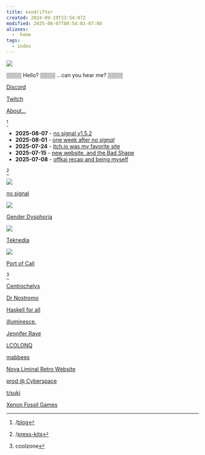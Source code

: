 ```yaml
---
title: exodrifter
created: 2024-09-19T23:54:07Z
modified: 2025-08-07T00:54:01-07:00
aliases:
  -  home
tags:
  - index
---
```


<div class="home-banner">

![](blog/avatar.png)

<div>

▒▒▒▒ Hello? ▒▒▒▒ ...can you hear me? ▒▒▒▒

<div class="flex">

<i class="ri-discord-fill"></i> [Discord](https://discord.gg/arqFQVt)

<i class="ri-twitch-fill"></i> [Twitch](https://www.twitch.tv/exodrifter_)

<i class="ri-user-fill"></i> [About...](about.md)

</div>

</div>
</div>

[^blog]

[^blog]: /[blog](blog/index.md)

- **<time>2025-08-07</time>** - [no signal v1.5.2](entries/20250807074855.md)
- **<time>2025-08-01</time>** - [one week after *no signal*](blog/20250731075133.md)
- **<time>2025-07-24</time>** - [itch.io was my favorite site](blog/20250724073550.md)
- **<time>2025-07-15</time>** - [new website, and the Bad Shape](blog/20250715200219.md)
- **<time>2025-07-08</time>** - [offkai recap and being myself](blog/20250707063429.md)

[^press-kits]

[^press-kits]: /[press-kits](press-kits/index.md)

<div class="project-banner">
<a href="press-kits/no-signal/index.html">

![](press-kits/no-signal/hero.png)

no signal

</a>
</div>

<div class="project-banner">
<a href="press-kits/gender-dysphoria/index.html">

![](press-kits/gender-dysphoria/screen-6.png)

Gender Dysphoria

</a>
</div>

<div class="project-banner">
<a href="press-kits/teknedia/index.html">

![](press-kits/teknedia/screen-3.jpg)

Teknedia

</a>
</div>

<div class="project-banner">
<a href="press-kits/port-of-call/index.html">

![](press-kits/port-of-call/screen-5.jpg)

Port of Call

</a>
</div>

[^coolzone]

[^coolzone]: coolzone

<div class="flex">

[Centrochelys](http://www.brendanmcleod.dev/)

[Dr Nostromo](http://www.drnostromo.com/)

[Haskell for all](https://www.haskellforall.com/)

[illuminesce.](https://illuminesce.net/)

[Jennifer Raye](https://jennraye.moe)

[LCOLONQ](https://pub.colonq.computer/~llll/)

[mabbees](https://mabbees.neocities.org/)

[Nova Liminal Retro Website](https://novashy.com/webjam/index.html)

[prod @ Cyberspace](https://pub.colonq.computer/~prod/)

[t/suki](https://forum.tsuki.games)

[Xenon Fossil Games](http://xenonfossil.games)

</div>
